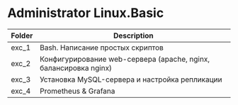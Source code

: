 # Administrator Linux.Basic


|Folder|Description|
|-|-|
|exc_1|Bash. Написание простых скриптов|
|exc_2|Конфигурирование web-сервера (apache, nginx, балансировка nginx)|
|exc_3|Установка MySQL-сервера и настройка репликации|
|exc_4|Prometheus & Grafana|
